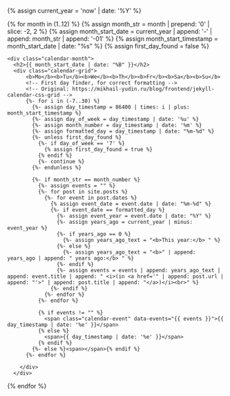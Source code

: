 {% assign current_year = 'now' | date: '%Y' %}

<div class="calendar-container">
  {% for month in (1..12) %}
    <!-- Month prep -->
    {% assign month_str = month | prepend: '0' | slice: -2, 2 %}
    {% assign month_start_date = current_year | append: '-' | append: month_str | append: '-01' %}
    {% assign month_start_timestamp = month_start_date | date: "%s" %}
    {% assign first_day_found = false %}

    <div class="calendar-month">
      <h2>{{ month_start_date | date: "%B" }}</h2>
      <div class="calendar-grid">
          <b>Mo</b><b>Tu</b><b>We</b><b>Th</b><b>Fr</b><b>Sa</b><b>Su</b>
          <!-- First day finder, for correct formatting -->
          <!-- Original: https://mikhail-yudin.ru/blog/frontend/jekyll-calendar-css-grid -->
          {%- for i in (-7..30) %}
            {%- assign day_timestamp = 86400 | times: i | plus: month_start_timestamp %}
            {%- assign day_of_week = day_timestamp | date: '%u' %}
            {%- assign month_number = day_timestamp | date: '%m' %}
            {%- assign formatted_day = day_timestamp | date: "%m-%d" %}
            {%- unless first_day_found %}
              {%- if day_of_week == '7' %}
                {% assign first_day_found = true %}
              {% endif %}
              {%- continue %}
            {%- endunless %}

            {%- if month_str == month_number %}
              {%- assign events = "" %}
              {%- for post in site.posts %}
                {%- for event in post.dates %}
                  {% assign event_date = event.date | date: "%m-%d" %}
                  {%- if event_date == formatted_day %}
                    {%- assign event_year = event.date | date: "%Y" %}
                    {%- assign years_ago = current_year | minus: event_year %}
                    {%- if years_ago == 0 %}
                      {%- assign years_ago_text = "<b>This year:</b> " %}
                    {%- else %}
                      {%- assign years_ago_text = "<b>" | append: years_ago | append: " years ago:</b> " %}
                    {%- endif %}
                    {%- assign events = events | append: years_ago_text | append: event.title | append: " <i>(in <a href='" | append: post.url | append: "'>" | append: post.title | append: "</a>)</i><br>" %}
                  {%- endif %}
                {%- endfor %}
              {%- endfor %}

              {% if events != "" %}
                <span class="calendar-event" data-events="{{ events }}">{{ day_timestamp | date: '%e' }}</span>
              {% else %}
                <span>{{ day_timestamp | date: '%e' }}</span>
              {% endif %}
            {%- else %}<span></span>{% endif %}
          {%- endfor %}

        </div>
      </div>

{% endfor %}

</div>

<dialog id="eventDialog">
  <p id="eventContent"></p>
  <form method="dialog">
    <button autofocus>Close</button>
  </form>
</dialog>

<script>
document.addEventListener('DOMContentLoaded', function() {
    const eventDays = document.querySelectorAll('.calendar-event');
    const dialog = document.getElementById('eventDialog');
    const eventContent = document.getElementById('eventContent');
    const closeDialog = document.getElementById('closeDialog');

    eventDays.forEach(day => {
      day.addEventListener('click', function() {
        eventContent.innerHTML = '<h3>On this day:</h3>' + this.getAttribute('data-events');
        dialog.showModal();
      });
    });
});
</script>
